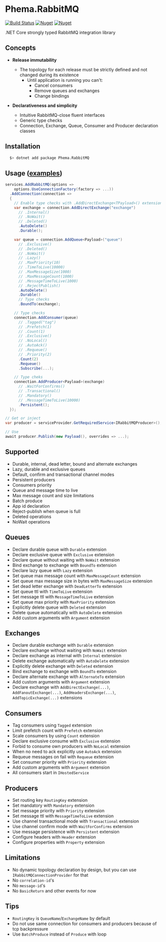 # Phema.RabbitMQ

[![Build Status](https://cloud.drone.io/api/badges/phema-team/Phema.RabbitMQ/status.svg)](https://cloud.drone.io/phema-team/Phema.RabbitMQ)
[![Nuget](https://img.shields.io/nuget/v/Phema.RabbitMQ.svg)](https://www.nuget.org/packages/Phema.RabbitMQ)
[![Nuget](https://img.shields.io/nuget/dt/Phema.RabbitMQ.svg)](https://nuget.org/packages/Phema.RabbitMQ)

.NET Core strongly typed RabbitMQ integration library

## Concepts

- **Release immutability**
  - The topology for each release must be strictly defined and not changed during its existence
    - Until application is running you can't:
      - Cancel consumers
      - Remove queues and exchanges
      - Change bindings

- **Declarativeness and simplicity**
  - Intuitive RabbitMQ-close fluent interfaces
  - Generic type checks
  - Connection, Exchange, Queue, Consumer and Producer declaration classes

## Installation

```bash
  $> dotnet add package Phema.RabbitMQ
```

## Usage ([examples](https://github.com/phema-team/Phema.RabbitMQ/tree/master/examples))

```csharp
services.AddRabbitMQ(options =>
    options.UseConnectionFactory(factory => ...))
  .AddConnection(connection =>
  {
    // Enable type checks with .AddDirectExchange<TPayload>() extension
    var exchange = connection.AddDirectExchange("exchange")
      // .Internal()
      // .NoWait()
      // .Deleted()
      .AutoDelete()
      .Durable();

    var queue = connection.AddQueue<Payload>("queue")
      // .Exclusive()
      // .Deleted()
      // .NoWait()
      // .Lazy()
      // .MaxPriority(10)
      // .TimeToLive(10000)
      // .MaxMessageSize(1000)
      // .MaxMessageCount(1000)
      // .MessageTimeToLive(1000)
      // .RejectPublish()
      .AutoDelete()
      .Durable()
      // Type checks
      .BoundTo(exchange);

    // Type checks
    connection.AddConsumer(queue)
      // .Tagged("tag")
      // .Prefetch(1)
      // .Count(1)
      // .Exclusive()
      // .NoLocal()
      // .AutoAck()
      // .Requeue()
      // .Priority(2)
      .Count(2)
      .Requeue()
      .Subscribe(...);

    // Type cheks
    connection.AddProducer<Payload>(exchange)
      // .WaitForConfirms()
      // .Transactional()
      // .Mandatory()
      // .MessageTimeToLive(10000)
      .Persistent();
  });

// Get or inject
var producer = serviceProvider.GetRequiredService<IRabbitMQProducer>();

// Use
await producer.Publish(new Payload(), overrides => ...);
```

## Supported

- Durable, internal, dead letter, bound and alternate exchanges
- Lazy, durable and exclusive queues
- Default, confirm and transactional channel modes
- Persistent producers
- Consumers priority
- Queue and message time to live
- Max message count and size limitations
- Batch produce
- App id declaration
- Reject-publish when queue is full
- Deleted operations
- NoWait operations

## Queues

- Declare durable queue with `Durable` extension
- Declare exclusive queue with `Exclusive` extension
- Declare queue without waiting with `NoWait` extension
- Bind exchange to exchange with `BoundTo` extension
- Declare lazy queue with `Lazy` extension
- Set queue max message count with `MaxMessageCount` extension
- Set queue max message size in bytes with `MaxMessageSize` extension
- Set dead letter exchange with `DeadLetterTo` extension
- Set queue ttl with `TimeToLive` extension
- Set message ttl with `MessageTimeToLive` extension
- Set queue max priority with `MaxPriority` extension
- Explicitly delete queue with `Deleted` extension
- Delete queue automatically with `AutoDelete` extension
- Add custom arguments with `Argument` extension
  
## Exchanges

- Declare durable exchange with `Durable` extension
- Declare exchange without waiting with `NoWait` extension
- Declare exchange as internal with `Internal` extension
- Delete exchange automatically with `AutoDelete` extension
- Explicitly delete exchange with `Deleted` extension
- Bind exchange to exchange with `BoundTo` extension
- Declare alternate exchange with `AlternateTo` extension
- Add custom arguments with `Argument` extension
- Declare exchange with `AddDirectExchange(...)`, `AddFanoutExchange(...)`, `AddHeadersExchange(...)`, `AddTopicExchange(...)` extensions

## Consumers

- Tag consumers using `Tagged` extension
- Limit prefetch count with `Prefetch` extension
- Scale consumers by using `Count` extension
- Declare exclusive consume with `Exclusive` extension
- Forbid to consume own producers with `NoLocal` extension
- When no need to ack explicitly use `AutoAck` extension
- Requeue messages on fail with `Requeue` extension
- Set consumer priority with `Priority` extension
- Add custom arguments with `Argument` extension
- All consumers start in `IHostedService`

## Producers

- Set routing key `RoutingKey` extension
- Set mandatory with `Mandatory` extension
- Set message priority with `Priority` extension
- Set message ttl with `MessageTimeToLive` extension
- Use channel transactional mode with `Transactional` extension
- Use channel confirm mode with `WaitForConfirms` extension
- Use message persistence with `Persistent` extension
- Configure headers with `Header` extension
- Configure properties with `Property` extension

## Limitations

- No dynamic topology declaration by design, but you can use `IRabbitMQConnectionProvider` for that
- No `correlation-id`'s
- No `message-id`'s
- No `BasicReturn` and other events for now

## Tips

- `RoutingKey` is `QueueName`/`ExchangeName` by default
- Do not use same connection for consumers and producers because of tcp backpressure
- Use `BatchProduce` instead of `Produce` with loop
